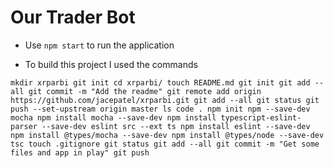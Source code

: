 # Our Trader Bot

* Use `npm start` to run the application

* To build this project I used the commands

`
mkdir xrparbi
  git init
  cd xrparbi/
  touch README.md
  git init
  git add --all
  git commit -m "Add the readme"
  git remote add origin https://github.com/jacepatel/xrparbi.git
  git add --all
  git status
  git push --set-upstream origin master
  ls
  code .
  npm init
  npm --save-dev mocha
  npm install mocha --save-dev
  npm install typescript-eslint-parser --save-dev
  eslint src --ext ts
  npm install eslint --save-dev
  npm install @types/mocha --save-dev
  npm install @types/node --save-dev
  tsc
  touch .gitignore
  git status
  git add --all
  git commit -m "Get some files and app in play"
  git push
`